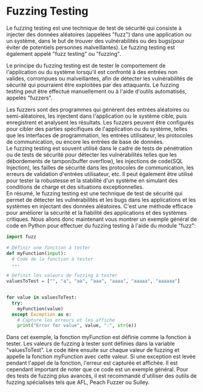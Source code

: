 # Fuzzing Testing

Le fuzzing testing est une technique de test de sécurité qui consiste à injecter des données aléatoires (appelées "fuzz") dans une application ou un système, dans le but de trouver des vulnérabilités ou des bugs(pour éviter de potentiels personnes malveillantes). Le fuzzing testing est également appelé "fuzz testing" ou "fuzzing".  


Le principe du fuzzing testing est de tester le comportement de l'application ou du système lorsqu'il est confronté à des entrées non valides, corrompues ou malveillantes, afin de détecter les vulnérabilités de sécurité qui pourraient être exploitées par des attaquants. Le fuzzing testing peut être effectué manuellement ou à l'aide d'outils automatisés, appelés "fuzzers".  

Les fuzzers sont des programmes qui génèrent des entrées aléatoires ou semi-aléatoires, les injectent dans l'application ou le système cible, puis enregistrent et analysent les résultats. Les fuzzers peuvent être configurés pour cibler des parties spécifiques de l'application ou du système, telles que les interfaces de programmation, les entrées utilisateur, les protocoles de communication, ou encore les entrées de base de données.    
Le fuzzing testing est souvent utilisé dans le cadre de tests de pénétration ou de tests de sécurité pour détecter les vulnérabilités telles que les débordements de tampon(buffer overflow), les injections de code(SQL Injection), les failles de sécurité dans les protocoles de communication, les erreurs de validation d'entrées utilisateur, etc. Il peut également être utilisé pour tester la robustesse et la stabilité d'un système en simulant des conditions de charge et des situations exceptionnelles.    
En résumé, le fuzzing testing est une technique de test de sécurité qui permet de détecter les vulnérabilités et les bugs dans les applications et les systèmes en injectant des données aléatoires. C'est une méthode efficace pour améliorer la sécurité et la fiabilité des applications et des systèmes critiques. Nous allons donc maintenant vous montrer un exemple général de code en Python pour effectuer du fuzzing testing à l'aide du module "fuzz":

```python
import fuzz

# Définir une fonction à tester
def myFunction(input):
  # Code de la fonction à tester
  ...

# Définit les valeurs de fuzzing à tester
valuesToTest = ["", "a", "aa", "aaa", "aaaa", "aaaaa", "aaaaaa"]


for value in valuesToTest:
  try:
    myFunction(value)
  except Exception as e:
    # Capture les erreurs et les affiche
    print("Error for value", value, ":", str(e))
```
Dans cet exemple, la fonction myFunction est définie comme la fonction à tester. Les valeurs de fuzzing à tester sont définies dans la variable "valuesToTest". Le code itère ensuite sur chaque valeur de fuzzing et appelle la fonction myFunction avec cette valeur. Si une exception est levée pendant l'appel de la fonction, l'erreur est capturée et affichée.
Il est cependant important de noter que ce code est un exemple général. Pour des tests de fuzzing plus avancés, il est recommandé d'utiliser des outils de fuzzing spécialisés tels que AFL, Peach Fuzzer ou Sulley.
